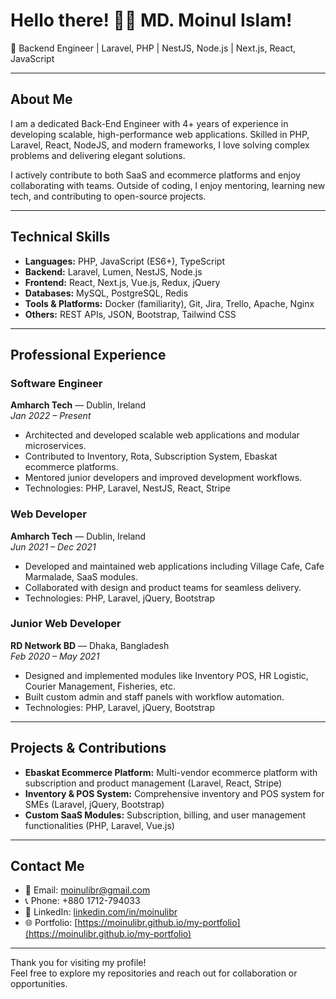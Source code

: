 # Hello there! 👋🏻 MD. Moinul Islam!

🚀 Backend Engineer | Laravel, PHP | NestJS, Node.js | Next.js, React, JavaScript

---

## About Me

I am a dedicated Back-End Engineer with 4+ years of experience in developing scalable, high-performance web applications. Skilled in PHP, Laravel, React, NodeJS, and modern frameworks, I love solving complex problems and delivering elegant solutions.

I actively contribute to both SaaS and ecommerce platforms and enjoy collaborating with teams. Outside of coding, I enjoy mentoring, learning new tech, and contributing to open-source projects.

---

## Technical Skills

- **Languages:** PHP, JavaScript (ES6+), TypeScript  
- **Backend:** Laravel, Lumen, NestJS, Node.js  
- **Frontend:** React, Next.js, Vue.js, Redux, jQuery  
- **Databases:** MySQL, PostgreSQL, Redis  
- **Tools & Platforms:** Docker (familiarity), Git, Jira, Trello, Apache, Nginx  
- **Others:** REST APIs, JSON, Bootstrap, Tailwind CSS  

---

## Professional Experience

### Software Engineer  
**Amharch Tech** — Dublin, Ireland  
*Jan 2022 – Present*  
- Architected and developed scalable web applications and modular microservices.  
- Contributed to Inventory, Rota, Subscription System, Ebaskat ecommerce platforms.  
- Mentored junior developers and improved development workflows.  
- Technologies: PHP, Laravel, NestJS, React, Stripe  

### Web Developer  
**Amharch Tech** — Dublin, Ireland  
*Jun 2021 – Dec 2021*  
- Developed and maintained web applications including Village Cafe, Cafe Marmalade, SaaS modules.  
- Collaborated with design and product teams for seamless delivery.  
- Technologies: PHP, Laravel, jQuery, Bootstrap  

### Junior Web Developer  
**RD Network BD** — Dhaka, Bangladesh  
*Feb 2020 – May 2021*  
- Designed and implemented modules like Inventory POS, HR Logistic, Courier Management, Fisheries, etc.  
- Built custom admin and staff panels with workflow automation.  
- Technologies: PHP, Laravel, jQuery, Bootstrap  

---

## Projects & Contributions

- **Ebaskat Ecommerce Platform:** Multi-vendor ecommerce platform with subscription and product management (Laravel, React, Stripe)  
- **Inventory & POS System:** Comprehensive inventory and POS system for SMEs (Laravel, jQuery, Bootstrap)  
- **Custom SaaS Modules:** Subscription, billing, and user management functionalities (PHP, Laravel, Vue.js)  

---

## Contact Me

- 📧 Email: [moinulibr@gmail.com](mailto:moinulibr@gmail.com)  
- 📞 Phone: +880 1712-794033 
- 🔗 LinkedIn: [linkedin.com/in/moinulibr](https://www.linkedin.com/in/moinulibr/)  
- 🌐 Portfolio: [https://moinulibr.github.io/my-portfolio](https://moinulibr.github.io/my-portfolio)

---

Thank you for visiting my profile!  
Feel free to explore my repositories and reach out for collaboration or opportunities.

